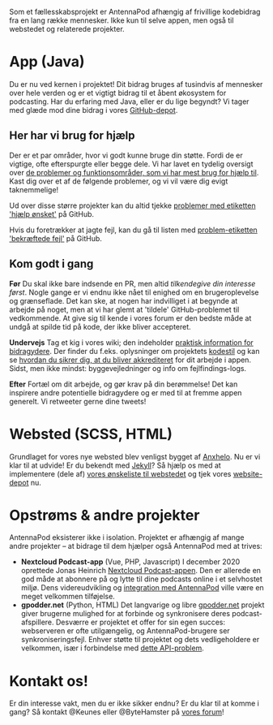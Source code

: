 Som et fællesskabsprojekt er AntennaPod afhængig af frivillige kodebidrag fra en
lang række mennesker. Ikke kun til selve appen, men også til webstedet og
relaterede projekter.

# App (Java)

Du er nu ved kernen i projektet! Dit bidrag bruges af tusindvis af mennesker
over hele verden og er et vigtigt bidrag til et åbent økosystem for podcasting.
Har du erfaring med Java, eller er du lige begyndt? Vi tager med glæde mod dine
bidrag i vores [GitHub-depot](https://github.com/AntennaPod/AntennaPod).

## Her har vi brug for hjælp

Der er et par områder, hvor vi godt kunne bruge din støtte. Fordi de er vigtige,
ofte efterspurgte eller begge dele. Vi har lavet en tydelig oversigt over [de
problemer og funktionsområder, som vi har mest brug for hjælp til](https://github.com/AntennaPod/AntennaPod/projects/2).
Kast dig over et af de følgende problemer, og vi vil være dig evigt
taknemmelige!

Ud over disse større projekter kan du altid tjekke [problemer med etiketten
'hjælp ønsket'](https://github.com/AntennaPod/AntennaPod/labels/help%20wanted)
på GitHub.

Hvis du foretrækker at jagte fejl, kan du gå til listen med [problem-etiketten
'bekræftede fejl'](https://github.com/AntennaPod/AntennaPod/labels/Type%3A%20Confirmed%20bug)
på GitHub.

## Kom godt i gang

**Før** Du skal ikke bare indsende en PR, men altid *tilkendegive din interesse
først*. Nogle gange er vi endnu ikke nået til enighed om en brugeroplevelse og
grænseflade. Det kan ske, at nogen har indvilliget i at begynde at arbejde på
noget, men at vi har glemt at 'tildele' GitHub-problemet til vedkommende. At
give sig til kende i vores forum er den bedste måde at undgå at spilde tid på
kode, der ikke bliver accepteret.

**Undervejs** Tag et kig i vores wiki; den indeholder [praktisk information
for bidragydere](https://github.com/AntennaPod/AntennaPod/wiki). Der finder du
f.eks. oplysninger om projektets [kodestil](https://github.com/AntennaPod/AntennaPod/wiki/Code-style)
og kan se [hvordan du sikrer dig, at du bliver akkrediteret](https://github.com/AntennaPod/AntennaPod/wiki/Getting-accredited-on-the-Contributors-page)
for dit arbejde i appen. Sidst, men ikke mindst: byggevejledninger og info om
fejlfindings-logs.

**Efter** Fortæl om dit arbejde, og gør krav på din berømmelse! Det kan
inspirere andre potentielle bidragydere og er med til at fremme appen generelt.
Vi retweeter gerne dine tweets!

# Websted (SCSS, HTML)

Grundlaget for vores nye websted blev venligst bygget af [Anxhelo](https://lushka.al).
Nu er vi klar til at udvide! Er du bekendt med [Jekyll](https://jekyllrb.com/)?
Så hjælp os med at implementere (dele af) [vores ønskeliste til webstedet](https://forum.antennapod.org/t/sitemap-for-the-new-website/240)
og tjek vores [website-depot](https://github.com/AntennaPod/antennapod.github.io)
nu.

# Opstrøms & andre projekter

AntennaPod eksisterer ikke i isolation. Projektet er afhængig af mange andre
projekter – at bidrage til dem hjælper også AntennaPod med at trives:

* **Nextcloud Podcast-app** (Vue, PHP, Javascript) I december 2020 oprettede
Jonas Heinrich [Nextcloud Podcast-appen](https://apps.nextcloud.com/apps/podcast).
Den er allerede en god måde at abonnere på og lytte til dine podcasts online i
et selvhostet miljø. Dens videreudvikling og [integration med AntennaPod](https://git.project-insanity.org/onny/nextcloud-app-podcast/-/issues/103)
ville være en meget velkommen tilføjelse.
* **gpodder.net** (Python, HTML) Det langvarige og libre [gpodder.net](https://gpodder.net/)
projekt giver brugerne mulighed for at forbinde og synkronisere deres
podcast-afspillere. Desværre er projektet et offer for sin egen succes:
webserveren er ofte utilgængelig, og AntennaPod-brugere ser synkroniseringsfejl.
Enhver støtte til projektet og dets vedligeholdere er velkommen, især i
forbindelse med [dette API-problem](https://github.com/gpodder/mygpo/issues/128).

# Kontakt os!

Er din interesse vakt, men du er ikke sikker endnu? Er du klar til at komme i
gang? Så kontakt @Keunes eller @ByteHamster på [vores forum](https://forum.antennapod.org)!
